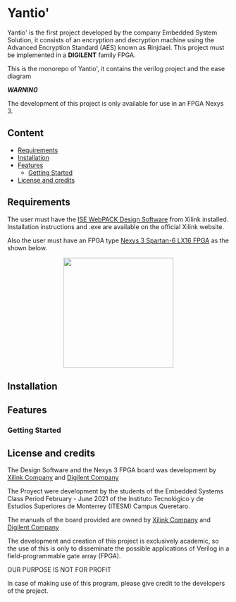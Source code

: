 # Yantio'

Yantio' is the first project developed by the company Embedded System Solution, it consists of an encryption and decryption machine using the Advanced Encryption Standard (AES) known as Rinjdael. This project must be implemented in a **DIGILENT** family FPGA.

This is the monorepo of Yantio', it contains the verilog project and the ease diagram

***WARNING*** 

The development of this project is only available for use in an FPGA Nexys 3.

## Content

- [Requirements](https://github.com/PauloHJ/ProyectoFinal_SistemasEmbebidosFJ21/blob/main/README.md#content)
- [Installation](https://github.com/PauloHJ/ProyectoFinal_SistemasEmbebidosFJ21/blob/main/README.md#installation)
- [Features](https://github.com/PauloHJ/ProyectoFinal_SistemasEmbebidosFJ21/blob/main/README.md#features)
  - [Getting Started](https://github.com/PauloHJ/ProyectoFinal_SistemasEmbebidosFJ21/blob/main/README.md#getting-started)
 - [License and credits](https://github.com/PauloHJ/ProyectoFinal_SistemasEmbebidosFJ21/blob/main/README.md#license-and-credits)

## Requirements

The user must have the [ISE WebPACK Design Software](https://www.xilinx.com/products/design-tools/ise-design-suite/ise-webpack.html) from Xilink installed. 
Installation instructions and .exe are available on the official Xilink website.

Also the user must have an FPGA type [Nexys 3 Spartan-6 LX16 FPGA](https://reference.digilentinc.com/programmable-logic/nexys-3/start) as the shown below.

<p align = "center">
<img src="https://user-images.githubusercontent.com/33244949/121391367-e7799a80-c913-11eb-9035-3452a47f5bba.jpg" width="250" height="250" />

## Installation
## Features
### Getting Started
## License and credits

The Design Software and the Nexys 3 FPGA board was development by [Xilink Company](https://www.xilinx.com/) and [Digilent Company](https://store.digilentinc.com/)

The Proyect were development by the students of the Embedded Systems Class Period February - June 2021 of the Instituto Tecnológico y de Estudios Superiores de Monterrey (ITESM) Campus Queretaro.
  
The manuals of the board provided are owned by [Xilink Company](https://www.xilinx.com/) and [Digilent Company](https://store.digilentinc.com/)
  
The development and creation of this project is exclusively academic, so the use of this is only to disseminate the possible applications of Verilog in a field-programmable gate array (FPGA).

OUR PURPOSE IS NOT FOR PROFIT
 
In case of making use of this program, please give credit to the developers of the project.

